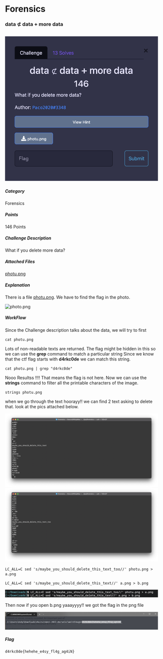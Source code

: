 # Forensics
### data ⊄ data + more data

![challenge.png](./images/challenge.png)
---
##### Category
Forensics
##### Points
146 Points
##### Challenge Description
What if you delete more data?
##### Attached Files
[photu.png](./photu.png)
##### Explanation
There is a file [photu.png](./photu.png). We have to find the flag in the photo.

![photo.png](./images/photu.png)

##### WorkFlow
Since the Challenge description talks about the data, we will try to first
```
cat photu.png
```
Lots of non-readable texts are returned.
The flag might be hidden in this so we can use the **grep** command to match a particular string
Since we know that the ctf flag starts with **d4rkc0de** we can match this string.

```
cat photu.png | grep "d4rkc0de"
```

Nooo Resultss !!!! That means the flag is not here.
Now we can use the **strings** command to filter all the printable characters of the image.

```
strings photu.png
```

when we go through the text hoorayy!! we can find 2 text asking to delete that. look at the pics attached below.

![text_1](./images/leads_1.png)
![text_1](./images/leads_2.png)

```
LC_ALL=C sed 's/maybe_you_should_delete_this_text_too//' photu.png > a.png
```
```
LC_ALL=C sed 's/maybe_you_should_delete_this_text//' a.png > b.png
```
![sed.png](./images/sed.png)

Then now if you open b.png yaaayyyy!! 
we got the flag in the png file

![b.png](./images/b.png)

##### Flag
```
d4rkc0de{hehehe_e4sy_fl4g_ag4iN}
```
